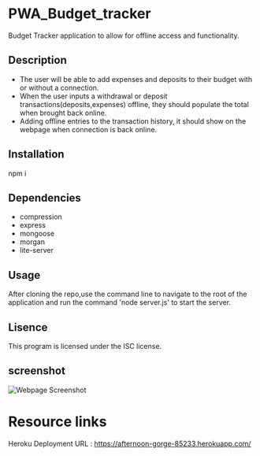 # PWA_Budget_tracker
Budget Tracker application to allow for offline access and functionality.

## Description
* The user will be able to add expenses and deposits to their budget with or without a connection.
* When the user inputs a withdrawal or deposit transactions(deposits,expenses) offline, they should 
  populate the total when brought back online.
* Adding offline entries to the transaction history, it should show on the webpage when connection is 
  back online.

## Installation

  npm i

## Dependencies

* compression
* express
* mongoose
* morgan
* lite-server

## Usage

After cloning the repo,use the command line to navigate to the root of the application and run the command 'node server.js' to start the server.

## Lisence

This program is licensed under the ISC license.

## screenshot 

![Webpage Screenshot](./images/.png?raw=true) 

# Resource links

Heroku Deployment URL : https://afternoon-gorge-85233.herokuapp.com/

